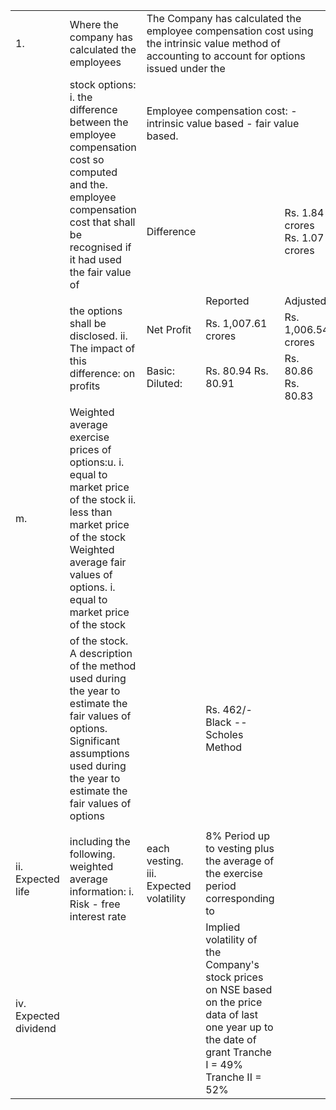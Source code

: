 <table><tr><td>1.</td><td>Where the company has calculated the employees</td><td colspan="3">The Company has calculated the employee compensation cost using the intrinsic value method of accounting to account for options issued under the</td></tr><tr><td rowspan="2"></td><td rowspan="2">stock options: i. the difference between the employee compensation cost so computed and the. employee compensation cost that shall be recognised if it had used the fair value of</td><td colspan="3">Employee compensation cost: - intrinsic value based - fair value based.</td></tr><tr><td>Difference</td><td></td><td>Rs. 1.84 crores Rs. 1.07 crores</td></tr><tr><td rowspan="3"></td><td rowspan="3">the options shall be disclosed. ii. The impact of this difference: on profits</td><td></td><td>Reported</td><td>Adjusted</td></tr><tr><td>Net Profit</td><td>Rs. 1,007.61 crores</td><td>Rs. 1,006.54 crores</td></tr><tr><td>Basic: Diluted:</td><td>Rs. 80.94 Rs. 80.91</td><td>Rs. 80.86 Rs. 80.83</td></tr><tr><td rowspan="3">m.</td><td rowspan="2">Weighted average exercise prices of options:u. i.  equal to market price of the stock ii. less than market price of the stock Weighted average fair values of options. i.  equal to market price of the stock</td><td></td><td></td><td></td></tr><tr><td></td><td></td><td></td></tr><tr><td rowspan="2">of the stock. A description of the method used during the year to estimate the fair values of options. Significant assumptions used during the year to estimate the fair values of options</td><td rowspan="2"></td><td rowspan="2">Rs. 462/- Black -- Scholes Method</td><td rowspan="2"></td></tr><tr><td></td></tr><tr><td rowspan="4">ii. Expected life</td><td rowspan="4">including the following. weighted average information: i. Risk - free interest rate</td><td rowspan="2"></td><td rowspan="2"></td><td rowspan="2"></td></tr><tr><td></td></tr><tr><td>each vesting. iii. Expected volatility</td><td>8% Period up to vesting plus the average of the exercise period corresponding to</td></tr><tr><td></td><td rowspan="2">Implied volatility of the Company&#x27;s stock prices on NSE based on the price data of last one year up to the date of grant Tranche I = 49% Tranche II = 52%</td><td rowspan="2"></td><td rowspan="2"></td></tr><tr><td>iv. Expected dividend</td></tr></table>